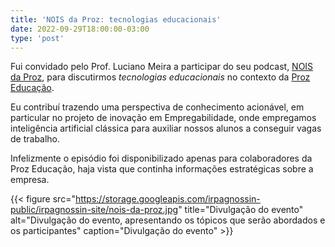 ```yaml
---
title: 'NOIS da Proz: tecnologias educacionais'
date: 2022-09-29T18:00:00-03:00
type: 'post'
---
```


Fui convidado pelo Prof. Luciano Meira a participar do seu podcast, [NOIS da Proz](https://open.spotify.com/show/4NfiK00cG3voPCYzUp5WIz?si=550cd5c168bc43d9), para discutirmos _tecnologias educacionais_ no contexto da [Proz Educação](https://prozeducacao.com.br/).

Eu contribuí trazendo uma perspectiva de conhecimento acionável, em particular no projeto de inovação em Empregabilidade, onde empregamos inteligência artificial clássica para auxiliar nossos alunos a conseguir vagas de trabalho.

Infelizmente o episódio foi disponibilizado apenas para colaboradores da Proz Educação, haja vista que continha informações estratégicas sobre a empresa.

{{< figure src="https://storage.googleapis.com/irpagnossin-public/irpagnossin-site/nois-da-proz.jpg" title="Divulgação do evento" alt="Divulgação do evento, apresentando os tópicos que serão abordados e os participantes" caption="Divulgação do evento" >}}
